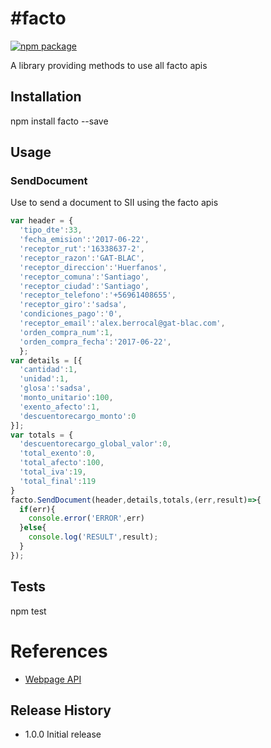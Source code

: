 #facto
=========

[![npm package](https://nodei.co/npm/facto.png?downloads=true&downloadRank=true&stars=true)](https://nodei.co/npm/facto/)

A library providing methods to use all facto apis

## Installation

  npm install facto --save

## Usage
### SendDocument
Use to send a document to SII using the facto apis
```javascript
var header = {
  'tipo_dte':33,
  'fecha_emision':'2017-06-22',
  'receptor_rut':'16338637-2',
  'receptor_razon':'GAT-BLAC',
  'receptor_direccion':'Huerfanos',
  'receptor_comuna':'Santiago',
  'receptor_ciudad':'Santiago',
  'receptor_telefono':'+56961408655',
  'receptor_giro':'sadsa',
  'condiciones_pago':'0',
  'receptor_email':'alex.berrocal@gat-blac.com',
  'orden_compra_num':1,
  'orden_compra_fecha':'2017-06-22',
  };
var details = [{
  'cantidad':1,
  'unidad':1,
  'glosa':'sadsa',
  'monto_unitario':100,
  'exento_afecto':1,
  'descuentorecargo_monto':0
}];
var totals = {
  'descuentorecargo_global_valor':0,
  'total_exento':0,
  'total_afecto':100,
  'total_iva':19,
  'total_final':119
}
facto.SendDocument(header,details,totals,(err,result)=>{
  if(err){
    console.error('ERROR',err)
  }else{
    console.log('RESULT',result);
  }
});
```
## Tests

  npm test

# References

- [Webpage API](http://www.gat-blac.com)

## Release History

* 1.0.0 Initial release
